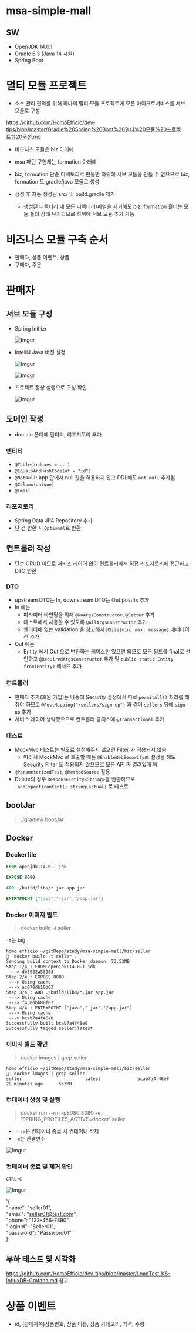 # msa-simple-mall

## SW

- OpenJDK 14.0.1
- Gradle 6.3 (Java 14 지원)
- Spring Boot 


# 멀티 모듈 프로젝트

- 소스 관리 편의를 위해 하나의 멀티 모듈 프로젝트에 모든 마이크로서비스를 서브 모듈로 구성

https://github.com/HomoEfficio/dev-tips/blob/master/Gradle%20Spring%20Boot%20멀티%20모듈%20프로젝트%20구성.md

- 비즈니스 모듈은 biz 아래에
- msa 패턴 구현체는 formation 아래에

- biz, formation 단순 디렉토리로 만들면 하위에 서브 모듈을 만들 수 없으므로 biz, formation 도 gradle/java 모듈로 생성
- 생성 후 자동 생성된 src/ 및 build.gradle 제거
  - 생성된 디렉터리 내 모든 디렉터리/파일을 제거해도 biz, formation 폴더는 모듈 폴더 상태 유지되므로 하위에 서브 모듈 추가 가능



# 비즈니스 모듈 구축 순서

- 판매자, 상품 이벤트, 상품
- 구매자, 주문



# 판매자

## 서브 모듈 구성

- Spring Initlizr

  ![Imgur](https://i.imgur.com/vl0o6Qa.png)

- IntelliJ Java 버전 설정

  ![Imgur](https://i.imgur.com/r4JbSut.png)

  ![Imgur](https://i.imgur.com/egzvS4t.png)

- 프로젝트 정상 실행으로 구성 확인

  ![Imgur](https://i.imgur.com/0i9Coku.png)


## 도메인 작성

- domain 폴더에 엔티티, 리포지토리 추가

### 엔티티

- `@Table(indexes = ...)`
- `@EqualsAndHashCode(of = "id")`
- `@NotNull`: app 단에서 null 값을 허용하지 않고 DDL에도 `not null` 추가됨
- `@Column(unique)`
- `@Email`

### 리포지토리

- Spring Data JPA Repository 추가
- 단 건 반환 시 `Optional`로 반환


## 컨트롤러 작성

- 단순 CRUD 이므로 서비스 레이어 없이 컨트롤러에서 직접 리포지토리에 접근하고 DTO 반환

### DTO

- upstream DTO는 In, downstream DTO는 Out postfix 추가
- In 에는 
  - 파라미터 바인딩을 위해 `@NoArgsConstructor`, `@Setter` 추가
  - 테스트에서 사용할 수 있도록 `@AllArgsConstructor` 추가
  - 엔티티에 있는 validation 을 참고해서 `@Size(min, max, message)` 애너테이션 추가
- Out 에는
  - Entity 에서 Out 으로 변환하는 케이스만 있으면 되므로 모든 필드를 final로 선언하고 `@RequiredArgsConstructor` 추가 및 `public static Entity from(Entity)` 메서드 추가

### 컨트롤러

- 판매자 추가(회원 가입)는 나중에 Security 설정에서 따로 `permitAll()` 처리를 해줘야 하므로 `@PostMapping("/sellers/sign-up")` 과 같이 `sellers` 뒤에 `sign-up` 추가
- 서비스 레이어 생략했으므로 컨트롤러 클래스에 `@Transactional` 추가

### 테스트

- MockMvc 테스트는 별도로 설정해주지 않으면 Filter 가 적용되지 않음
  - 따라서 MockMvc 로 호출할 때는 `@EnableWebSecurity`로 설정을 해도 Security Filter 도 적용되지 않으므로 모든 API 가 열려있게 됨
- `@ParameterizedTest`, `@MethodSource` 활용
- Delete의 경우 `ResponseEntity<String>`을 반환하므로 `.andExpect(content().string(actual)` 로 테스트


## bootJar

>./gradlew bootJar


## Docker

### Dockerfile

```Dockerfile
FROM openjdk:14.0.1-jdk

EXPOSE 8080

ADD ./build/libs/*.jar app.jar

ENTRYPOINT ["java","-jar","/app.jar"]
```

### Docker 이미지 빌드

>docker build -t seller .

`-t`는 tag

```
homo.efficio ~/gitRepo/study/msa-simple-mall/biz/seller 
🍺  docker build -t seller .
Sending build context to Docker daemon  73.53MB
Step 1/4 : FROM openjdk:14.0.1-jdk
 ---> db8922a53903
Step 2/4 : EXPOSE 8080
 ---> Using cache
 ---> ac078db10d03
Step 3/4 : ADD ./build/libs/*.jar app.jar
 ---> Using cache
 ---> f430dbb80f07
Step 4/4 : ENTRYPOINT ["java","-jar","/app.jar"]
 ---> Using cache
 ---> bcab7a4f48e0
Successfully built bcab7a4f48e0
Successfully tagged seller:latest
```

### 이미지 빌드 확인

>docker images | grep seller

```
homo.efficio ~/gitRepo/study/msa-simple-mall/biz/seller 
🍺  docker images | grep seller
seller                        latest              bcab7a4f48e0        28 minutes ago      553MB
```

### 컨테이너 생성 및 실행

>docker run --rm -p8080:8080 -e 'SPRING_PROFILES_ACTIVE=docker' seller

- `--rm`은 컨테이너 종료 시 컨테이너 삭제
- `-e`는 환경변수

![Imgur](https://i.imgur.com/12hwPg2.png)

### 컨테이너 종료 및 제거 확인

`CTRL+C`

![Imgur](https://i.imgur.com/iZcYAaT.png)

'{ \
    "name": "seller01", \
    "email": "seller01@test.com", \
    "phone": "123-456-7890", \
    "loginId": "Seller01", \
    "password": "Password01" \
}'


## 부하 테스트 및 시각화

https://github.com/HomoEfficio/dev-tips/blob/master/LoadTest-K6-InfluxDB-Grafana.md 참고



# 상품 이벤트

- id, (판매자쪽)상품번호, 상품 이름, 상품 카테고리, 가격, 수량



